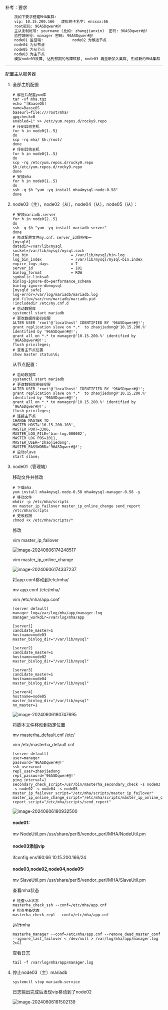 补考：要求

```txt
	按如下要求搭建MHA集群:
	vip: 10.15.200.166   虚拟网卡名字: ensxxx:66
	root密码: 96ASDqwer#@!
	主从复制帐号: yourname (比如: zhangjianxin)  密码: 96ASDqwer#@!
	监控端帐号: manager 密码: 96ASDqwer#@!
	node01 监控端:				node02 为候选节点
	node04 为从节点
	node05 为从节点
	node03 为主节点
	模拟node03故障, 达到预期的故障转移, node03 再重新加入集群, 形成新的MHA集群
```

------

配置主从服务器

1. 全部主机配置

   ```shell
   # 解压后配置yum库
   tar -xf mha.tgz 
   echo "[BaaseOS]
   name=BaaseOS
   baseurl=file:///root/mha/
   gpgcheck=0
   enabled=1" >> /etc/yum.repos.d/rocky9.repo
   # 传到其他主机
   for h in node0{1..5}
   do
   scp -rq mha/ $h:/root/
   done
   # 传到其他主机
   for h in node0{1..5}
   do
   scp -rq /etc/yum.repos.d/rocky9.repo $h:/etc/yum.repos.d/rocky9.repo
   done
   # 安装mha
   for h in node0{1..5}
   do
   ssh -q $h "yum -yq install mha4mysql-node-0.58"
   done
   ```

2. node03（主），node02（从），node04（从），node05（从）：

   ```shell
   # 安装mariadb.server
   for h in node0{2..5}
   do
   ssh -q $h "yum -yq install mariadb-server"
   done
   # 修改配置文件my.cnf，server_id保持唯一
   [mysqld]
   datadir=/var/lib/mysql
   socket=/var/lib/mysql/mysql.sock
   log_bin                   = /var/lib/mysql/bin-log
   log_bin_index             = /var/lib/mysql/mysql-bin.index
   expire_logs_days          = 7
   server_id                 = 101
   binlog_format             = ROW
   symbolic-links=0
   binlog-ignore-db=performance_schema
   binlog-ignore-db=mysql
   [mysqld_safe]
   log-error=/var/log/mariadb/mariadb.log
   pid-file=/var/run/mariadb/mariadb.pid
   !includedir /etc/my.cnf.d
   # 启动数据库
   systemctl start mariadb
   # 更改数据库密码权限
   ALTER USER 'root'@'localhost' IDENTIFIED BY '96ASDqwer#@!';
   grant replication slave on *.*  to zhaojiedong@'10.15.200.%' identified by '96ASDqwer#@!';
   grant all on *.* to manager@'10.15.200.%' identified by '96ASDqwer#@!';
   flush privileges;
   # 查看主节点位置
   show master status\G;
   ```

   从节点配置：

   ```shell
   # 启动数据库
   systemctl start mariadb
   # 更改数据库密码权限
   ALTER USER 'root'@'localhost' IDENTIFIED BY '96ASDqwer#@!';
   grant replication slave on *.*  to zhaojiedong@'10.15.200.%' identified by '96ASDqwer#@!';
   grant all on *.* to manager@'10.15.200.%' identified by '96ASDqwer#@!';
   flush privileges;
   # 连接主节点
   CHANGE MASTER TO
   MASTER_HOST='10.15.200.103',
   MASTER_PORT=3306,
   MASTER_LOG_FILE='bin-log.000002',
   MASTER_LOG_POS=1011,
   MASTER_USER='zhaojiedong',
   MASTER_PASSWORD='96ASDqwer#@!';
   # 启动slave
   start slave;
   ```

3. node01（管理端）

   移动文件并修改

   ```shell
   # 下载mha
   yum install mha4mysql-node-0.58 mha4mysql-manager-0.58 -y
   # 移动文件
   mkdir -p /etc/mha/scripts
   mv master_ip_failover master_ip_online_change send_report /etc/mha/scripts
   # 更改权限
   chmod +x /etc/mha/scripts/*
   ```

   修改

   vim master_ip_failover

   ![image-20240606174248517](https://gitee.com/zhaojiedong/img/raw/master/202406061742595.png)

   vim master_ip_online_change

   ![image-20240606174337237](https://gitee.com/zhaojiedong/img/raw/master/202406061743264.png)

   将app.conf移动到/etc/mha/

   mv app.conf /etc/mha/

   vim /etc/mha/app.conf

   ```shell
   [server default]
   manager_log=/var/log/mha/app/manager.log
   manager_workdir=/var/log/mha/app
   
   [server1]
   candidate_master=1
   hostname=node03
   master_binlog_dir="/var/lib/mysql"
   
   [server2]
   candidate_master=1
   hostname=node02
   master_binlog_dir="/var/lib/mysql"
   
   [server3]
   candidate_master=1
   hostname=node04
   master_binlog_dir="/var/lib/mysql"
   
   [server4]
   hostname=node05
   master_binlog_dir="/var/lib/mysql"
   no_master=1
   ```

   ![image-20240606180747695](https://gitee.com/zhaojiedong/img/raw/master/202406061807729.png)

   将脚本文件移动到指定位置

   mv  masterha_default.cnf /etc/

   vim /etc/masterha_default.cnf

   ```shell
   [server default]
   user=manager
   password='96ASDqwer#@!'
   ssh_user=root
   repl_user=zhaojiedong
   repl_password='96ASDqwer#@!'
   ping_interval=1
   secondary_check_script=/usr/bin/masterha_secondary_check -s node03 -s node02 -s node04 -s node05
   master_ip_failover_script="/etc/mha/scripts/master_ip_failover"
   master_ip_online_change_script="/etc/mha/scripts/master_ip_online_change"
   report_script="/etc/mha/scripts/send_report"
   ```

   ![image-20240606180932500](https://gitee.com/zhaojiedong/img/raw/master/202406061809536.png)

   #### node01:

   mv NodeUtil.pm  /usr/share/perl5/vendor_perl/MHA/NodeUtil.pm

   #### node03添加vip

   ifconfig ens160:66 10.15.200.166/24

   #### node03,node02,node04,node05:

   mv SlaveUtil.pm /usr/share/perl5/vendor_perl/MHA/SlaveUtil.pm

   查看mha状态

   ```shell
   # 检查ssh状态
   masterha_check_ssh --conf=/etc/mha/app.cnf
   # 检查主备状态
   masterha_check_repl --conf=/etc/mha/app.cnf
   ```

   运行mha

   ```shell
   masterha_manager --conf=/etc/mha/app.cnf --remove_dead_master_conf --ignore_last_failover < /dev/null > /var/log/mha/app/manager.log 2>&1
   ```

   查看日志

   ```shell
   tail -f /var/log/mha/app/manager.log
   ```

4. 停止node03（主）mariadb

   ```shell
   systemctl stop mariadb.service
   ```

   日志输出完成后发现vip移动到了node02

   ![image-20240606181502139](https://gitee.com/zhaojiedong/img/raw/master/202406061815176.png)